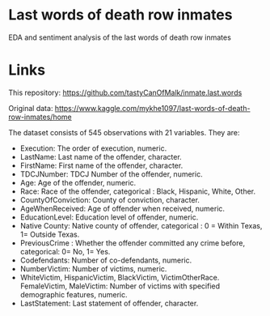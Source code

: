 # Last words of death row inmates
EDA and sentiment analysis of the last words of death row inmates

# Links
This repository: https://github.com/tastyCanOfMalk/inmate.last.words

Original data: https://www.kaggle.com/mykhe1097/last-words-of-death-row-inmates/home

The dataset consists of 545 observations with 21 variables. They are: 
- Execution: The order of execution, numeric. 
- LastName: Last name of the offender, character. 
- FirstName: First name of the offender, character. 
- TDCJNumber: TDCJ Number of the offender, numeric. 
- Age: Age of the offender, numeric. 
- Race: Race of the offender, categorical : Black, Hispanic, White, Other. 
- CountyOfConviction: County of conviction, character. 
- AgeWhenReceived: Age of offender when received, numeric. 
- EducationLevel: Education level of offender, numeric. 
- Native County: Native county of offender, categorical : 0 = Within Texas, 1= Outside Texas. 
- PreviousCrime : Whether the offender committed any crime before, categorical: 0= No, 1= Yes. 
- Codefendants: Number of co-defendants, numeric. 
- NumberVictim: Number of victims, numeric. 
- WhiteVictim, HispanicVictim, BlackVictim, VictimOtherRace. FemaleVictim, MaleVictim: Number of victims with specified demographic features, numeric. 
- LastStatement: Last statement of offender, character.
